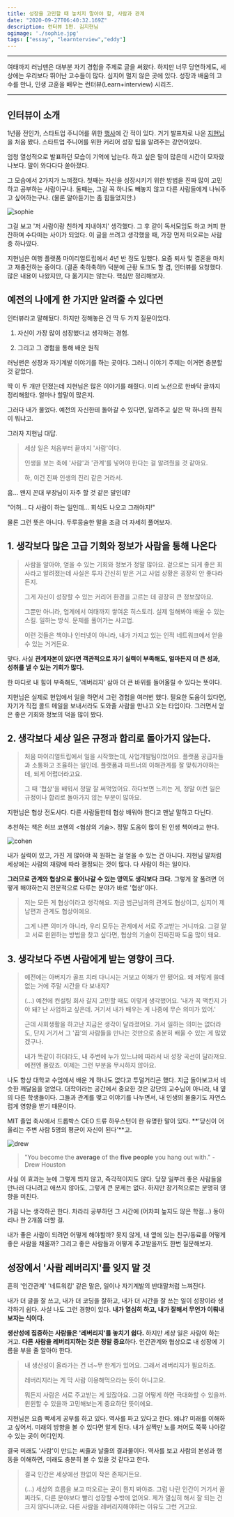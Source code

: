 ```yaml
---
title: 성장을 고민할 때 놓치지 말아야 할, 사람과 관계
date: "2020-09-27T06:40:32.169Z"
description: 런터뷰 1편. 김지현님
ogimage: './sophie.jpg'
tags: ["essay", "learnterview","eddy"]
---
```



---

여태까지 러닝맨은 대부분 자기 경험을 주제로 글을 써왔다. 하지만 너무 당연하게도, 세상에는 우리보다 뛰어난 고수들이 많다. 심지어 멀지 않은 곳에 있다. 성장과 배움의 고수를 만나, 인생 교훈을 배우는 런터뷰(Learn+interview) 시리즈.

---



## 인터뷰이 소개

1년쯤 전인가, 스타트업 주니어를 위한 [행사](https://event-us.kr/svengers/event/8871?fbclid=IwAR0mbXTjFSnIzGmk9cQzGHLnbJ0TBwyuTM8SpRAIeHLQMHlMKsoyVS1cUUY)에 간 적이 있다. 거기 발표자로 나온 [지현님](https://www.instagram.com/jihyun_sophie/)을 처음 봤다. 스타트업 주니어를 위한 커리어 성장 팁을 알려주는 강연이었다. 

엄청 열성적으로 발표하던 모습이 기억에 남는다. 하고 싶은 말이 많은데 시간이 모자랐나보다. 말이 와다다다 쏟아졌다.

그 모습에서 2가지가 느껴졌다. 첫째는 자신을 성장시키기 위한 방법을 진짜 많이 고민하고 공부하는 사람이구나. 둘째는, 그걸 꼭 하나도 빼놓지 않고 다른 사람들에게 나눠주고 싶어하는구나. (물론 알아듣기는 좀 힘들었지만.)



![sophie](./sophie.jpg) 



그걸 보고 '저 사람이랑 친하게 지내야지' 생각했다. 그 후 같이 독서모임도 하고 커피 한잔하며 수다떠는 사이가 되었다. 이 글을 쓰려고 생각했을 때, 가장 먼저 떠오르는 사람 중 하나였다.

지현님은 여행 플랫폼 마이리얼트립에서 4년 반 정도 일했다. 요즘 퇴사 및 결혼을 마치고 재충전하는 중이다. (결혼 축하축하!) 덕분에 근황 토크도 할 겸, 인터뷰를 요청했다. 많은 내용이 나왔지만, 다 옮기지는 않는다. 핵심만 정리해보자.



## 예전의 나에게 한 가지만 알려줄 수 있다면

인터뷰라고 말해뒀다. 하지만 정해놓은 건 딱 두 가지 질문이었다. 

1) 자신이 가장 많이 성장했다고 생각하는 경험. 

2) 그리고 그 경험을 통해 배운 원칙

러닝맨은 성장과 자기계발 이야기를 하는 곳이다. 그러니 이야기 주제는 이거면 충분할 것 같았다. 

딱 이 두 개만 던졌는데 지현님은 많은 이야기를 해줬다. 미리 노션으로 한바닥 글까지 정리해왔다. 얼마나 할말이 많은지. 

그러다 내가 물었다. 예전의 자신한테 돌아갈 수 있다면, 알려주고 싶은 딱 하나의 원칙이 뭐냐고. 



그러자 지현님 대답.

> 세상 일은 처음부터 끝까지 '사람'이다. 
>
> 인생을 보는 축에 '사람'과 '관계'를 넣어야 한다는 걸 알려줬을 것 같아요.
>
> 하, 이건 진짜 인생의 진리 같은 거라서.



흠... 왠지 꼰대 부장님이 자주 할 것 같은 말인데? 

"어허... 다 사람이 하는 일인데... 회식도 나오고 그래야지!" 

물론 그런 뜻은 아니다. 두루뭉술한 말을 조금 더 자세히 풀어보자.



## 1. 생각보다 많은 고급 기회와 정보가 사람을 통해 나온다

> 사람을 알아야, 얻을 수 있는 기회와 정보가 정말 많아요. 겉으로는 되게 좋은 회사라고 알려졌는데 사실은 투자 간신히 받은 거고 사업 상황은 굉장히 안 좋다라든지. 
>
> 그게 자신이 성장할 수 있는 커리어 환경을 고르는 데 굉장히 큰 정보잖아요. 
>
> 그뿐만 아니라, 업계에서 여태까지 쌓여온 히스토리. 실제 일해봐야 배울 수 있는 스킬. 일하는 방식. 문제를 풀어가는 사고법. 
>
> 이런 것들은 책이나 인터넷이 아니라, 내가 가지고 있는 인적 네트워크에서 얻을 수 있는 거거든요.

 

맞다. 사실 **관계자본이 있다면 객관적으로 자기 실력이 부족해도, 얼마든지 더 큰 성과, 성취를 낼 수 있는 기회가 많다.** 

한 마디로 내 힘이 부족해도, '레버리지' 삼아 더 큰 바위를 들어올릴 수 있다는 뜻이다. 

지현님은 실제로 현업에서 일을 하면서 그런 경험을 여러번 했다. 필요한 도움이 있다면, 자기가 직접 콜드 메일을 보내서라도 도와줄 사람을 만나고 오는 타입이다. 그러면서 얻은 좋은 기회와 정보의 덕을 많이 봤다.



## 2. 생각보다 세상 일은 규정과 합리로 돌아가지 않는다.

> 처음 마이리얼트립에서 일을 시작했는데, 사업개발팀이었어요. 플랫폼 공급자들과 소통하고 조율하는 일인데.  플랫폼과 파트너의 이해관계를 잘 맞춰가야하는데, 되게 어렵더라고요.
>
> 그 때 '협상'을 배워서 정말 잘 써먹었어요. 하다보면 느끼는 게, 정말 이런 일은 규정이나 합리로 돌아가지 않는 부분이 많아요.
>



지현님은 협상 전도사다. 다른 사람들한테 협상 배워야 한다고 맨날 말하고 다닌다. 

추천하는 책은 허브 코헨의 <협상의 기술>. 정말 도움이 많이 된 인생 책이라고 한다. 



![cohen](./cohen.jpg)



내가 실력이 있고, 가진 게 많아야 꼭 원하는 걸 얻을 수 있는 건 아니다. 지현님 말처럼 세상에는 사람의 재량에 따라 결정되는 것이 많다. 다 사람이 하는 일이다.  

**그러므로 관계와 협상으로 풀어나갈 수 있는 영역도 생각보다 크다.** 그렇게 잘 풀려면 어떻게 해야하는지 전문적으로 다루는 분야가 바로 '협상'이다. 



> 저는 모든 게 협상이라고 생각해요. 지금 범근님과의 관계도 협상이고, 심지어 제 남편과 관계도 협상이에요. 
>
> 그게 나쁜 의미가 아니라, 우리 모두는 관계에서 서로 주고받는 거니까요. 그걸 알고 서로 윈윈하는 방법을 찾고 싶다면, 협상의 기술이 진짜진짜 도움 많이 돼요.



## 3. 생각보다 주변 사람에게 받는 영향이 크다.

> 예전에는 아버지가 골프 치러 다니시는 거보고 이해가 안 됐어요. 왜 저렇게 쓸데없는 거에 주말 시간을 다 보내지? 
>
> (...) 예전에 컨설팅 회사 갈지 고민할 때도 이렇게 생각했어요. '내가 꼭 맥킨지 가야 돼? 난 사업하고 싶은데. 거기서 내가 배우는 게 나중에 무슨 의미가 있어.' 
>
> 근데 사회생활을 하고난 지금은 생각이 달라졌어요. 가서 일하는 의미는 없더라도, 단지 거기서 그 '끕'의 사람들을 만나는 것만으로 충분히 배울 수 있는 게 많았겠구나. 
>
> 내가 똑같이 하더라도, 내 주변에 누가 있느냐에 따라서 내 성장 곡선이 달라져요. 예전엔 몰랐죠. 이제는 그런 부분을 무시하지 않아요.



나도 항상 대학교 수업에서 배운 게 하나도 없다고 투덜거리곤 했다. 지금 돌아보고서 비슷한 깨달음을 얻었다. 대학이라는 공간에서 중요한 것은 강단의 교수님이 아니라, 내 옆의 다른 학생들이다. 그들과 관계를 맺고 이야기를 나누면서, 내 인생의 물줄기도 자연스럽게 영향을 받기 때문이다.

MIT 졸업 축사에서 드롭박스 CEO 드류 하우스턴이 한 유명한 말이 있다. **'당신이 어울리는 주변 사람 5명의 평균이 자신이 된다'**고.  



![drew](./drew.jpg)

> "You become the **average** of the **five people** you hang out with." - Drew Houston



사실 이 효과는 눈에 그렇게 띄지 않고, 즉각적이지도 않다. 당장 일부러 좋은 사람들을 만나러 다니려고 애쓰지 않아도, 그렇게 큰 문제는 없다. 하지만 장기적으로는 분명히 영향을 미친다. 

가끔 나는 생각하곤 한다. 차라리 공부하던 그 시간에 (어차피 높지도 않은 학점...) 동아리나 한 2개쯤 더할 걸. 

내가 좋은 사람이 되려면 어떻게 해야할까? 못지 않게, 내 옆에 있는 친구/동료를 어떻게 좋은 사람을 채울까? 그리고 좋은 사람들과 어떻게 주고받을까도 한번 질문해보자.



## 성장에서 '사람 레버리지'를 잊지 말 것

흔히 '인간관계' '네트워킹' 같은 말은, 일이나 자기계발의 반대말처럼 느껴진다. 

내가 더 글을 잘 쓰고, 내가 더 코딩을 잘하고, 내가 더 시간을 잘 쓰는 일이 성장이라 생각하기 쉽다. 사실 나도 그런 경향이 있다. **내가 열심히 하고, 내가 잘해서 무언가 이뤄내보자는 식이다.**

**생산성에 집중하는 사람들은 '레버리지'를 놓치기 쉽다.** 하지만 세상 일은 사람이 하는 거고. **다른 사람을 레버리지하는 것은 정말 중요**하다. 인간관계와 협상으로 내 성장에 기름을 부을 줄 알아야 한다. 



> 내 생산성이 올라가는 건 너~무 한계가 있어요. 그래서 레버리지가 필요하죠. 
>
> 레버리지라는 게 막 사람 이용해먹으라는 뜻이 아니고요.
> 
> 뭐든지 사람은 서로 주고받는 게 있잖아요. 그걸 어떻게 하면 극대화할 수 있을까. 윈윈할 수 있을까 고민해보는게 중요하단 뜻이에요.



지현님은 요즘 빡세게 공부를 하고 있다. 역사를 파고 있다고 한다. 왜냐? 미래를 이해하고 싶어서. 
미래의 방향을 볼 수 있다면 알게 된다. 내가 살짝만 노를 저어도 쭉쭉 나아갈 수 있는 곳이 어디인지.

결국 미래도 '사람'이 만드는 씨줄과 날줄의 결과물이다. 역사를 보고 사람의 본성과 행동을 이해하면, 미래도 충분히 볼 수 있을 것 같다고 한다.



> 결국 인간은 세상에선 한없이 작은 존재거든요. 
>
> (...) 세상의 흐름을 보고 떠오르는 곳이 뭔지 봐야죠. 그럼 나란 인간이 거기서 꼴찌라도, 다른 분야보다 빨리 성장할 수밖에 없어요. 제가 열심히 해서 잘 되는 건 크지 않다니까요. 다른 사람을 레버리지해야하는 이유도 그런 거고요.

